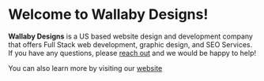 # Welcome to Wallaby Designs!

**Wallaby Designs** is a US based website design and development company that offers Full Stack web development, graphic design, and SEO Services. If you have any questions, please [reach out](https://wallabydesigns.com/contact) and we would be happy to help!

You can also learn more by visiting our [website](https://wallabydesigns.com/)


